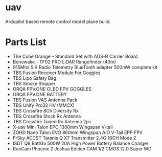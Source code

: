 # uav
Ardupilot based remote control model plane build.

# Parts List
- The Cube Orange – Standard Set with ADS-B Carrier Board
- Benewake - TF02 PRO LiDAR Rangefinder (40m)
- 915Mhz SiK Radio Telemetry BlueTooth adapter 500mW complete kit
- TBS Fusion Receiver Module For Goggles
- TBS Lipo Safety Bag
- TBS Smoke Stopper 
- ORQA FPV.ONE OLED FPV GOGGLES
- ORQA FPV.ONE BATTERY
- TBS Fusion VAS Antenna Pack
- TBS Unify Pro32 HV (MMCX) 
- TBS Crossfire 8Ch Diversity Rx
- TBS Crossfire Stock Rx Antenna 
- TBS Crossfire Tuned Rx Antenna 2pc
- X-uav Mini Talon EPO 1300mm Wingspan V-tail
- ZOHD Nano Talon EVO 860mm Wingspan AIO V-Tail EPP FPV
- FrSky ACCST Taranis Q X7 Transmitter 2.4G 16CH Mode 2
- ISDT Q8 BattGo 500W 20A High Power Battery Balance Charger
- RunCam Phoenix 2 Joshua Edition CAM 1/2 CMOS f2.0 Super WD
